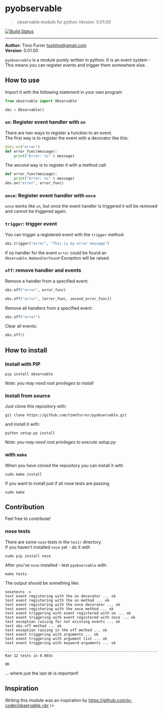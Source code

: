 # pyobservable
> observable module for python
> *Version: 0.01.00*

[![Build Status](https://travis-ci.org/timofurrer/pyobservable.svg)](https://travis-ci.org/timofurrer/pyobservable)

***

**Author:** Timo Furrer <tuxtimo@gmail.com><br />
**Version:** 0.01.00<br />

`pyobservable` is a module purely written in python. It is an event system - This means you can register events and trigger them somewhere else.

## How to use
Import it with the following statement in your own program

```python
from observable import Observable

obs = Observable()
```

### `on`: Register event handler with `on`
There are two ways to register a function to an event.<br />
The first way is to register the event with a decorator like this:

```python
@obs.on("error")
def error_func(message):
    print("Error: %s" % message)
```

The second way is to register it with a method call:

```python
def error_func(message):
    print("Error: %s" % message)
obs.on("error", error_func)
```

### `once`: Register event handler with `once`
`once` works like `on`, but once the event handler is triggered it will be removed and cannot be triggered again.

### `trigger`: trigger event
You can trigger a registered event with the `trigger` method:

```python
obs.trigger("error", "This is my error message")
```

If no handler for the event `error` could be found an `Observable.NoHandlerFound`-Exception will be raised.

### `off`: remove handler and events
Remove a handler from a specified event:

```python
obs.off("error", error_func)
```

```python
obs.off("error", [error_func, second_error_func])
```

Remove all handlers from a specified event:

```python
obs.off("error")
```

Clear all events:

```python
obs.off()
```

## How to install

### Install with PIP

    pip install observable

*Note: you may need root privileges to install*

### Install from source
Just clone this repository with:

    git clone https://github.com/timofurrer/pyobservable.git

and install it with:

    python setup.py install

*Note: you may need root privileges to execute setup.py*

### with `make`

When you have cloned the repository you can install it with

    sudo make install

If you want to install just if all nose tests are passing

    sudo make

## Contribution
Feel free to contribute!

### nose tests

There are some `nose` tests in the `test/` directory. <br />
If you haven't installed `nose` yet - do it with

    sudo pip install nose

After you've `nose` installed - test `pyobservable` with:

    make tests

The output should be something like:

    nosetests -v
    test event registering with the on decorator ... ok
    test event registering with the on method ... ok
    test event registering with the once decorator ... ok
    test event registering with the once method ... ok
    test event triggering with event registered with on ... ok
    test event triggering with event registered with once ... ok
    test exception raising for not existing events ... ok
    test obs.off method ... ok
    test exception raising in the off method ... ok
    test event triggering with arguments ... ok
    test event triggering with argument list ... ok
    test event triggering with keyword-arguments ... ok

    ----------------------------------------------------------------------
    Ran 12 tests in 0.003s

    OK

... where just the last `OK` is important!


## Inspiration
Writing this module was an inspiration by https://github.com/js-coder/observable.<br /><br/>

